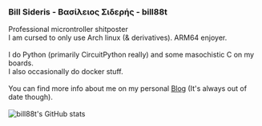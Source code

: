 ### Bill Sideris - Βασίλειος Σιδερής -  bill88t
Professional microntroller shitposter<br />
I am cursed to only use Arch linux (& derivatives). ARM64 enjoyer.<br />
<br />
I do Python (primarily CircuitPython really) and some masochistic C on my boards.<br />
I also occasionally do docker stuff.<br />
<br />
You can find more info about me on my personal [Blog](https://port1.cf/) (It's always out of date though).<br />
<br />
![bill88t's GitHub stats](https://github-readme-stats.vercel.app/api?username=bill88t&show_icons=true&theme=radical)
